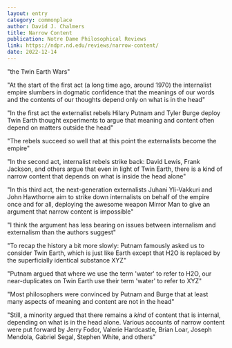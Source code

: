 ```yaml
---
layout: entry
category: commonplace
author: David J. Chalmers
title: Narrow Content
publication: Notre Dame Philosophical Reviews
link: https://ndpr.nd.edu/reviews/narrow-content/
date: 2022-12-14
---
```


"the Twin Earth Wars"

"At the start of the first act (a long time ago, around 1970) the internalist empire slumbers in dogmatic confidence that the meanings of our words and the contents of our thoughts depend only on what is in the head"

"In the first act the externalist rebels Hilary Putnam and Tyler Burge deploy Twin Earth thought experiments to argue that meaning and content often depend on matters outside the head"

"The rebels succeed so well that at this point the externalists become the empire"

"In the second act, internalist rebels strike back: David Lewis, Frank Jackson, and others argue that even in light of Twin Earth, there is a kind of narrow content that depends on what is inside the head alone"

"In this third act, the next-generation externalists Juhani Yli-Vakkuri and John Hawthorne aim to strike down internalists on behalf of the empire once and for all, deploying the awesome weapon Mirror Man to give an argument that narrow content is impossible"

"I think the argument has less bearing on issues between internalism and externalism than the authors suggest"

"To recap the history a bit more slowly: Putnam famously asked us to consider Twin Earth, which is just like Earth except that H2O is replaced by the superficially identical substance XYZ"

"Putnam argued that where we use the term 'water' to refer to H2O, our near-duplicates on Twin Earth use their term 'water' to refer to XYZ"

"Most philosophers were convinced by Putnam and Burge that at least many aspects of meaning and content are not in the head"

"Still, a minority argued that there remains a *kind* of content that is internal, depending on what is in the head alone. Various accounts of narrow content were put forward by Jerry Fodor, Valerie Hardcastle, Brian Loar, Joseph Mendola, Gabriel Segal, Stephen White, and others"
